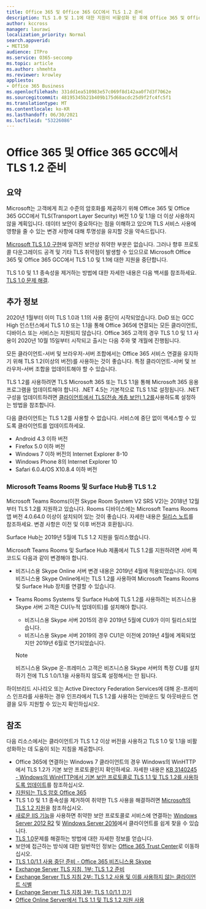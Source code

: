 ```yaml
---
title: Office 365 및 Office 365 GCC에서 TLS 1.2 준비
description: TLS 1.0 및 1.1에 대한 지원이 비활성화 된 후에 Office 365 및 Office 365 GCC에서 모든 클라이언트-서버 및 브라우저-서버 조합에 대해 TLS 1.2 사용을 준비하는 방법
author: kccross
manager: laurawi
localization_priority: Normal
search.appverid:
- MET150
audience: ITPro
ms.service: O365-seccomp
ms.topic: article
ms.author: shmehta
ms.reviewer: krowley
appliesto:
- Office 365 Business
ms.openlocfilehash: 331dd1ea510983e57c069f8d142aa0f7d3f7062e
ms.sourcegitcommit: 48195345b21b409b175d68acdc25d9f2fc4fc5f1
ms.translationtype: MT
ms.contentlocale: ko-KR
ms.lasthandoff: 06/30/2021
ms.locfileid: "53226086"
---
```

# <a name="preparing-for-tls-12-in-office-365-and-office-365-gcc"></a>Office 365 및 Office 365 GCC에서 TLS 1.2 준비

## <a name="summary"></a>요약

Microsoft는 고객에게 최고 수준의 암호화를 제공하기 위해 Office 365 및 Office 365 GCC에서 TLS(Transport Layer Security) 버전 1.0 및 1.1을 더 이상 사용하지 않을 계획입니다. 데이터 보안이 중요하다는 점을 이해하고 있으며 TLS 서비스 사용에 영향을 줄 수 있는 변경 사항에 대해 투명성을 유지할 것을 약속드립니다.

[Microsoft TLS 1.0 구현](https://support.microsoft.com/help/3117336/schannel-implementation-of-tls-1-0-in-windows-security-status-update-n)에 알려진 보안상 취약한 부분은 없습니다. 그러나 향후 프로토콜 다운그레이드 공격 및 기타 TLS 취약점이 발생할 수 있으므로 Microsoft Office 365 및 Office 365 GCC에서 TLS 1.0 및 1.1에 대한 지원을 중단합니다.

TLS 1.0 및 1.1 종속성을 제거하는 방법에 대한 자세한 내용은 다음 백서를 참조하세요. [TLS 1.0 문제 해결](https://www.microsoft.com/download/details.aspx?id=55266).

## <a name="more-information"></a>추가 정보

2020년 1월부터 이미 TLS 1.0과 1.1의 사용 중단이 시작되었습니다. DoD 또는 GCC High 인스턴스에서 TLS 1.0 또는 1.1을 통해 Office 365에 연결되는 모든 클라이언트, 디바이스 또는 서비스는 지원되지 않습니다. Office 365 고객의 경우 TLS 1.0 및 1.1 사용이 2020년 10월 15일부터 시작되고 출시는 다음 주와 몇 개월에 진행됩니다. 

모든 클라이언트-서버 및 브라우저-서버 조합에서는 Office 365 서비스 연결을 유지하기 위해 TLS 1.2(이상의 버전)를 사용하는 것이 좋습니다. 특정 클라이언트-서버 및 브라우저-서버 조합을 업데이트해야 할 수 있습니다.

TLS 1.2를 사용하려면 TLS Microsoft 365 또는 TLS 1.1을 통해 Microsoft 365 응용 프로그램을 업데이트해야 합니다. .NET 4.5는 기본적으로 TLS 1.1로 설정됩니다. .NET 구성을 업데이트하려면 [클라이언트에서 TLS(전송 계층 보안) 1.2를](/mem/configmgr/core/plan-design/security/enable-tls-1-2-client)사용하도록 설정하는 방법을 참조합니다.

다음 클라이언트는 TLS 1.2를 사용할 수 없습니다. 서비스에 중단 없이 액세스할 수 있도록 클라이언트를 업데이트하세요.

- Android 4.3 이하 버전
- Firefox 5.0 이하 버전
- Windows 7 이하 버전의 Internet Explorer 8-10
- Windows Phone 8의 Internet Explorer 10
- Safari 6.0.4/OS X10.8.4 이하 버전

### <a name="tls-12-for-microsoft-teams-rooms-and-surface-hub"></a>Microsoft Teams Rooms 및 Surface Hub용 TLS 1.2

Microsoft Teams Rooms(이전 Skype Room System V2 SRS V2)는 2018년 12월부터 TLS 1.2를 지원하고 있습니다. Rooms 디바이스에는 Microsoft Teams Rooms 앱 버전 4.0.64.0 이상이 설치되어 있는 것이 좋습니다. 자세한 내용은 [릴리스 노트](/microsoftteams/room-systems/srs2-release-note)를 참조하세요. 변경 사항은 이전 및 이후 버전과 호환됩니다.

Surface Hub는 2019년 5월에 TLS 1.2 지원을 릴리스했습니다.

Microsoft Teams Rooms 및 Surface Hub 제품에서 TLS 1.2를 지원하려면 서버 쪽 코드도 다음과 같이 변경해야 합니다.

- 비즈니스용 Skype Online 서버 변경 내용은 2019년 4월에 적용되었습니다. 이제 비즈니스용 Skype Online에서는 TLS 1.2를 사용하여 Microsoft Teams Rooms 및 Surface Hub 장치를 연결할 수 있습니다.
- Teams Rooms Systems 및 Surface Hub에 TLS 1.2를 사용하려는 비즈니스용 Skype 서버 고객은 CU(누적 업데이트)를 설치해야 합니다.

  - 비즈니스용 Skype 서버 2015의 경우 2019년 5월에 CU9가 이미 릴리스되었습니다.
  - 비즈니스용 Skype 서버 2019의 경우 CU1은 이전에 2019년 4월에 계획되었지만 2019년 6월로 연기되었습니다.

  > [!NOTE]
  > 비즈니스용 Skype 온-프레미스 고객은 비즈니스용 Skype 서버의 특정 CU를 설치하기 전에 TLS 1.0/1.1을 사용하지 않도록 설정해서는 안 됩니다.

하이브리드 시나리오 또는 Active Directory Federation Services에 대해 온-프레미스 인프라를 사용하는 경우 인프라에서 TLS 1.2를 사용하는 인바운드 및 아웃바운드 연결을 모두 지원할 수 있는지 확인하십시오.

## <a name="references"></a>참조

다음 리소스에서는 클라이언트가 TLS 1.2 이상 버전을 사용하고 TLS 1.0 및 1.1을 비활성화하는 데 도움이 되는 지침을 제공합니다.

- Office 365에 연결하는 Windows 7 클라이언트의 경우 Windows의 WinHTTP에서 TLS 1.2가 기본 보안 프로토콜인지 확인하세요. 자세한 내용은 [KB 3140245 - Windows의 WinHTTP에서 기본 보안 프로토콜로 TLS 1.1 및 TLS 1.2를 사용하도록 업데이트](https://support.microsoft.com/help/3140245/update-to-enable-tls-1-1-and-tls-1-2-as-a-default-secure-protocols-in)를 참조하십시오.
- [지원되는 TLS 암호 Office 365](/microsoft-365/compliance/technical-reference-details-about-encryption#tls-cipher-suites-supported-by-office-365)
- TLS 1.0 및 1.1 종속성을 제거하여 취약한 TLS 사용을 해결하려면 [Microsoft의 TLS 1.2 지원](https://cloudblogs.microsoft.com/microsoftsecure/2017/06/20/tls-1-2-support-at-microsoft/)을 참조하십시오.
- [새로운 IIS 기능](https://cloudblogs.microsoft.com/microsoftsecure/2017/09/07/new-iis-functionality-to-help-identify-weak-tls-usage/)을 사용하면 취약한 보안 프로토콜로 서비스에 연결하는 [Windows Server 2012 R2](https://support.microsoft.com/help/4025335/windows-8-1-windows-server-2012-r2-update-kb4025335) 및 [Windows Server 2016](https://support.microsoft.com/help/4025334/windows-10-update-kb4025334)에서 클라이언트를 쉽게 찾을 수 있습니다.
- [TLS 1.0](https://www.microsoft.com/download/details.aspx?id=55266)문제를 해결하는 방법에 대한 자세한 정보를 얻습니다.
- 보안에 접근하는 방식에 대한 일반적인 정보는 [Office 365 Trust Center](https://www.microsoft.com/trustcenter/cloudservices/office365)로 이동하십시오.
- [TLS 1.0/1.1 사용 중단 준비 - Office 365 비즈니스용 Skype](https://techcommunity.microsoft.com/t5/Skype-for-Business-Blog/Preparing-for-TLS-1-0-1-1-Deprecation-O365-Skype-for-Business/ba-p/222247)
- [Exchange Server TLS 지침, 1부: TLS 1.2 준비](https://techcommunity.microsoft.com/t5/exchange-team-blog/exchange-server-tls-guidance-part-1-getting-ready-for-tls-1-2/ba-p/607649)
- [Exchange Server TLS 지침 2부: TLS 1.2 사용 및 이를 사용하지 않는 클라이언트 식별](https://techcommunity.microsoft.com/t5/exchange-team-blog/exchange-server-tls-guidance-part-2-enabling-tls-1-2-and/ba-p/607761)
- [Exchange Server TLS 지침 3부: TLS 1.0/1.1 끄기](https://techcommunity.microsoft.com/t5/exchange-team-blog/exchange-server-tls-guidance-part-3-turning-off-tls-1-0-1-1/ba-p/607898)
- [Office Online Server에서 TLS 1.1 및 TLS 1.2 지원 사용](/officeonlineserver/enable-tls-1-1-and-tls-1-2-support-in-office-online-server)
